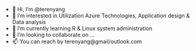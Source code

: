 - 👋 Hi, I’m @terenyang
- 👀 I’m interested in Utilization Azure Technologies, Application design & Data analysis
- 🌱 I’m currently learning R & Linux system administration 
- 💞️ I’m looking to collaborate on ...
- 📫 You can reach by terenyang@gmail/outlook.com

<!---
terenyang/terenyang is a ✨ special ✨ repository because its `README.md` (this file) appears on your GitHub profile.
You can click the Preview link to take a look at your changes.
--->

